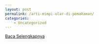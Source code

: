 ```yaml
---
layout: post
permalink: /arti-mimpi-ular-di-pemakaman/
categories:
    - Uncategorized
---
```


[Baca Selengkapnya](/09)